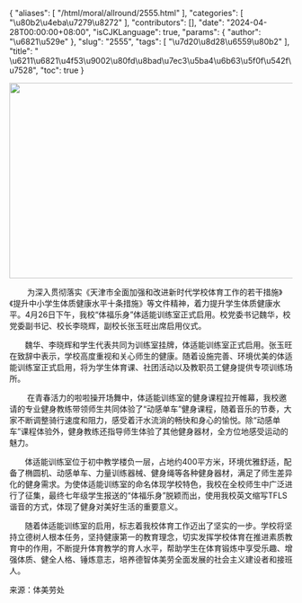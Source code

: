 {
    "aliases": [
        "/html/moral/allround/2555.html"
    ],
    "categories": [
        "\u80b2\u4eba\u7279\u8272"
    ],
    "contributors": [],
    "date": "2024-04-28T00:00:00+08:00",
    "isCJKLanguage": true,
    "params": {
        "author": "\u6821\u529e"
    },
    "slug": "2555",
    "tags": [
        "\u7d20\u8d28\u6559\u80b2"
    ],
    "title": " \u6211\u6821\u4f53\u9002\u80fd\u8bad\u7ec3\u5ba4\u6b63\u5f0f\u542f\u7528",
    "toc": true
}


<img
    src="https://cdn.tfls.online/mirror/full/a05cb99edd577a97d941be0e4b3054b31d20e0ef.jpg"
    style="display:block;margin-left:auto;margin-right:auto;"
    decoding="async"
    fetchpriority="auto"
    loading="lazy"
    height="348"
    width="522"
/>




        为深入贯彻落实《天津市全面加强和改进新时代学校体育工作的若干措施》《提升中小学生体质健康水平十条措施》等文件精神，着力提升学生体质健康水平。4月26日下午，我校“体福乐身”体适能训练室正式启用。校党委书记魏华，校党委副书记、校长李晓辉，副校长张玉旺出席启用仪式。




  






       魏华、李晓辉和学生代表共同为训练室挂牌，体适能训练室正式启用。张玉旺在致辞中表示，学校高度重视和关心师生的健康。随着设施完善、环境优美的体适能训练室正式启用，将为学生体育课、社团活动以及教职员工健身提供专项训练场所。




  





  




        在青春活力的啦啦操开场舞中，体适能训练室的健身课程拉开帷幕，我校邀请的专业健身教练带领师生共同体验了“动感单车”健身课程，随着音乐的节奏，大家不断调整骑行速度和阻力，感受着汗水流淌的畅快和身心的愉悦。除“动感单车”课程体验外，健身教练还指导师生体验了其他健身器材，全方位地感受运动的魅力。

  





  





       体适能训练室位于初中教学楼负一层，占地约400平方米，环境优雅舒适，配备了椭圆机、动感单车、力量训练器械、健身绳等各种健身器材，满足了师生差异化的健身需求。为使体适能训练室的命名体现学校特色，我校在全校师生中广泛进行了征集，最终七年级学生报送的“体福乐身”脱颖而出，使用我校英文缩写TFLS谐音的方式，体现了健身对美好生活的重要意义。




  





  





       随着体适能训练室的启用，标志着我校体育工作迈出了坚实的一步。学校将坚持立德树人根本任务，坚持健康第一的教育理念，切实发挥学校体育在推进素质教育中的作用，不断提升体育教学的育人水平，帮助学生在体育锻炼中享受乐趣、增强体质、健全人格、锤炼意志，培养德智体美劳全面发展的社会主义建设者和接班人。




  





来源：体美劳处





  




